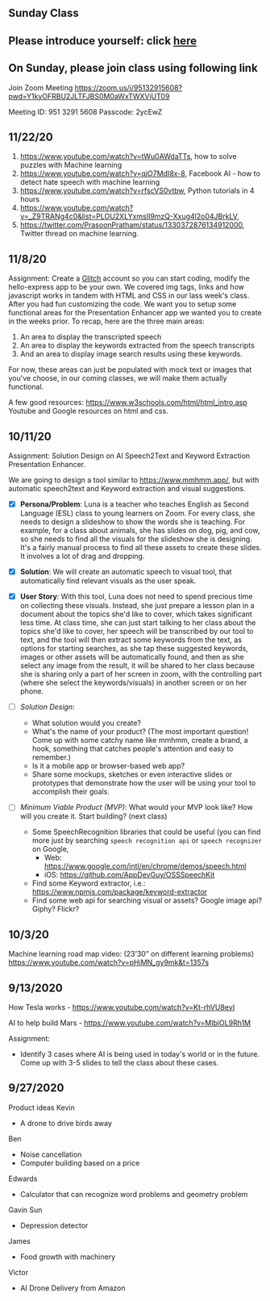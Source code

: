 ## Sunday Class

## Please introduce yourself: click [here](https://flipgrid.com/344f1886)

## On Sunday, please join class using following link

Join Zoom Meeting
https://zoom.us/j/95132915608?pwd=Y1kyOFRBU2JLTFJBS0M0aWxTWXVjUT09

Meeting ID: 951 3291 5608
Passcode: 2ycEwZ

## 11/22/20
1. https://www.youtube.com/watch?v=tWu0AWdaTTs, how to solve puzzles with Machine learning
1. https://www.youtube.com/watch?v=qjO7MdI8x-8, Facebook AI - how to detect hate speech with machine learning
1. https://www.youtube.com/watch?v=rfscVS0vtbw, Python tutorials in 4 hours
1. https://www.youtube.com/watch?v=_Z9TRANg4c0&list=PLOU2XLYxmsII9mzQ-Xxug4l2o04JBrkLV, 
1. https://twitter.com/PrasoonPratham/status/1330372876134912000, Twitter thread on machine learning.


## 11/8/20
Assignment: Create a [Glitch](https://glitch.com) account so you can start coding, modify the hello-express app to be your own. We covered img tags, links and how javascript works in tandem with HTML and CSS in our lass week's class. After you had fun customizing the code. We want you to setup some functional areas for the Presentation Enhancer app we wanted you to create in the weeks prior. To recap, here are the three main areas: 
1. An area to display the transcripted speech
1. An area to display the keywords extracted from the speech transcripts
1. And an area to display image search results using these keywords.

For now, these areas can just be populated with mock text or images that you've choose, in our coming classes, we will make them actually functional.

A few good resources: https://www.w3schools.com/html/html_intro.asp
Youtube and Google resources on html and css.


## 10/11/20

Assignment: Solution Design on AI Speech2Text and Keyword Extraction Presentation Enhancer.

We are going to design a tool similar to https://www.mmhmm.app/, but with automatic speech2text and Keyword extraction and visual suggestions.

- [x] **Persona/Problem**: Luna is a teacher who teaches English as Second Language (ESL) class to young learners on Zoom. For every class, she needs to design a slideshow to show the words she is teaching. For example, for a class about animals, she has slides on dog, pig, and cow, so she needs to find all the visuals for the slideshow she is designing. It's a fairly manual process to find all these assets to create these slides. It involves a lot of drag and dropping.

- [x] **Solution**: We will create an automatic speech to visual tool, that automatically find relevant visuals as the user speak.

- [x] **User Story**: With this tool, Luna does not need to spend precious time on collecting these visuals. Instead, she just prepare a lesson plan in a document about the topics she'd like to cover, which takes significant less time. At class time, she can just start talking to her class about the topics she'd like to cover, her speech will be transcribed by our tool to text, and the tool will then extract some keywords from the text, as options for starting searches, as she tap these suggested keywords, images or other assets will be automatically found, and then as she select any image from the result, it will be shared to her class because she is sharing only a part of her screen in zoom, with the controlling part (where she select the keywords/visuals) in another screen or on her phone.

- [ ] _Solution Design_:

  - What solution would you create?
  - What's the name of your product? (The most important question! Come up with some catchy name like mmhmm, create a brand, a hook, something that catches people's attention and easy to remember.)
  - Is it a mobile app or browser-based web app?
  - Share some mockups, sketches or even interactive slides or prototypes that demonstrate how the user will be using your tool to accomplish their goals.

- [ ] _Minimum Viable Product (MVP)_: What would your MVP look like? How will you create it. Start building? (next class)
  - Some SpeechRecognition libraries that could be useful (you can find more just by searching `speech recognition api` or `speech recognizer` on Google,
    - Web: https://www.google.com/intl/en/chrome/demos/speech.html
    - iOS: https://github.com/AppDevGuy/OSSSpeechKit
  - Find some Keyword extractor, i.e.: https://www.npmjs.com/package/keyword-extractor
  - Find some web api for searching visual or assets? Google image api? Giphy? Flickr?

## 10/3/20

Machine learning road map video: (23’30” on different learning problems) https://www.youtube.com/watch?v=pHiMN_gy9mk&t=1357s

## 9/13/2020

How Tesla works - https://www.youtube.com/watch?v=Kt-rhVU8evI

AI to help build Mars - https://www.youtube.com/watch?v=MlbiOL9Rh1M

Assignment:

- Identify 3 cases where AI is being used in today's world or in the future. Come up with 3-5 slides to tell the class about these cases.

## 9/27/2020

Product ideas
Kevin

- A drone to drive birds away

Ben

- Noise cancellation
- Computer building based on a price

Edwards

- Calculator that can recognize word problems and geometry problem

Gavin Sun

- Depression detector

James

- Food growth with machinery

Victor

- AI Drone Delivery from Amazon

